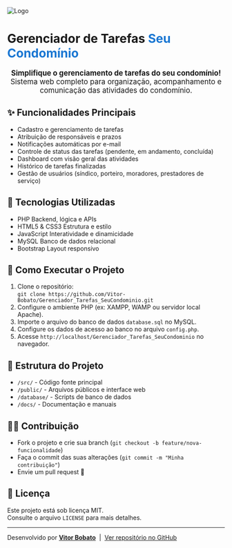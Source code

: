 <!DOCTYPE html>
<html lang="pt-BR">
<head>
    <meta charset="UTF-8">
</head>
<body>
    <div class="container">
        <div class="logo">
            <img src="https://img.icons8.com/ultraviolet/80/task.png" alt="Logo">
            <h1>Gerenciador de Tarefas <span style="color:#1976d2;">Seu Condomínio</span></h1>
        </div>
        <p style="text-align:center;font-size:1.2em;">
            <b>Simplifique o gerenciamento de tarefas do seu condomínio!</b><br>
            Sistema web completo para organização, acompanhamento e comunicação das atividades do condomínio.
        </p>
        <h2>✨ Funcionalidades Principais</h2>
        <ul>
            <li>Cadastro e gerenciamento de tarefas</li>
            <li>Atribuição de responsáveis e prazos</li>
            <li>Notificações automáticas por e-mail</li>
            <li>Controle de status das tarefas (pendente, em andamento, concluída)</li>
            <li>Dashboard com visão geral das atividades</li>
            <li>Histórico de tarefas finalizadas</li>
            <li>Gestão de usuários (síndico, porteiro, moradores, prestadores de serviço)</li>
        </ul>
        <h2>🚀 Tecnologias Utilizadas</h2>
        <ul class="tech-list">
            <li><span class="badge">PHP</span> Backend, lógica e APIs</li>
            <li><span class="badge">HTML5 &amp; CSS3</span> Estrutura e estilo</li>
            <li><span class="badge">JavaScript</span> Interatividade e dinamicidade</li>
            <li><span class="badge">MySQL</span> Banco de dados relacional</li>
            <li><span class="badge">Bootstrap</span> Layout responsivo</li>
        </ul>
        <h2>🔧 Como Executar o Projeto</h2>
        <ol>
            <li>Clone o repositório:<br>
                <code>git clone https://github.com/Vitor-Bobato/Gerenciador_Tarefas_SeuCondominio.git</code>
            </li>
            <li>Configure o ambiente PHP (ex: XAMPP, WAMP ou servidor local Apache).</li>
            <li>Importe o arquivo do banco de dados <code>database.sql</code> no MySQL.</li>
            <li>Configure os dados de acesso ao banco no arquivo <code>config.php</code>.</li>
            <li>Acesse <code>http://localhost/Gerenciador_Tarefas_SeuCondominio</code> no navegador.</li>
        </ol>
        <h2>📝 Estrutura do Projeto</h2>
        <ul>
            <li><code>/src/</code> - Código fonte principal</li>
            <li><code>/public/</code> - Arquivos públicos e interface web</li>
            <li><code>/database/</code> - Scripts de banco de dados</li>
            <li><code>/docs/</code> - Documentação e manuais</li>
        </ul>
        <h2>🙋‍♂️ Contribuição</h2>
        <ul>
            <li>Fork o projeto e crie sua branch (<code>git checkout -b feature/nova-funcionalidade</code>)</li>
            <li>Faça o commit das suas alterações (<code>git commit -m "Minha contribuição"</code>)</li>
            <li>Envie um pull request 🚀</li>
        </ul>
        <h2>📄 Licença</h2>
        <p>
            Este projeto está sob licença MIT.<br>
            Consulte o arquivo <code>LICENSE</code> para mais detalhes.
        </p>
        <div class="footer">
            <hr>
            <p>
                Desenvolvido por <b><a href="https://github.com/Vitor-Bobato">Vitor Bobato</a></b> &nbsp;|&nbsp;
                <a href="https://github.com/Vitor-Bobato/Gerenciador_Tarefas_SeuCondominio">Ver repositório no GitHub</a>
            </p>
        </div>
    </div>
</body>
</html>
